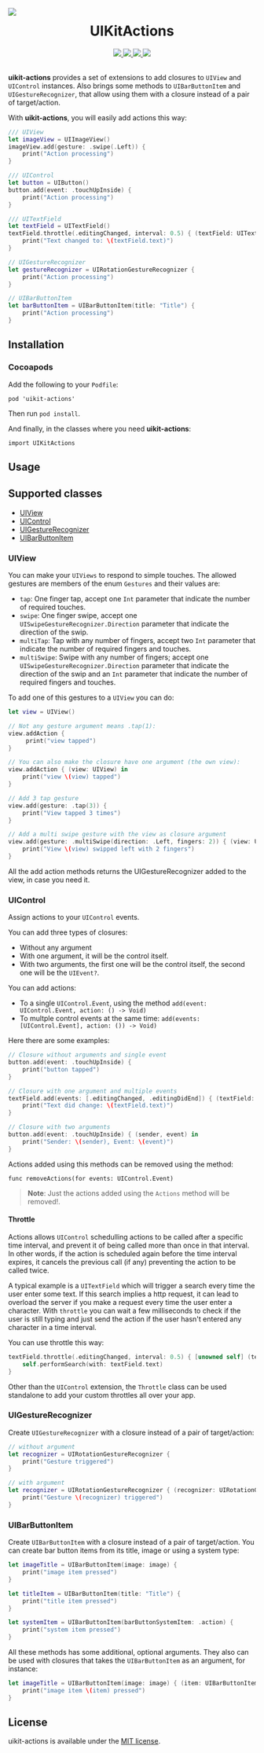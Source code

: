 ![](uikit-actions.png)

<h1 align="center" style="margin-top: 0px;">UIKitActions</h1>

<div align = "center">
  <a href="https://cocoapods.org/pods/uikit-actions">
    <img src="https://img.shields.io/cocoapods/v/uikit-actions.svg?style=flat" />
  </a>
  <a href="https://github.com/incetro/uikit-actions#installation">
    <img src="https://img.shields.io/badge/compatible-swift%205.0-orange.svg" />
  </a>
  <a href="https://cocoapods.org/pods/uikit-actions" target="blank">
    <img src="https://img.shields.io/cocoapods/p/uikit-actions.svg?style=flat" />
  </a>
  <a href="https://cocoapods.org/pods/uikit-actions" target="blank">
    <img src="https://img.shields.io/cocoapods/l/uikit-actions.svg?style=flat" />
  </a>
  <br>
  <br>
</div>

**uikit-actions** provides a set of extensions to add closures to `UIView` and `UIControl` instances. Also brings some methods to `UIBarButtonItem` and `UIGestureRecognizer`, that allow using them with a closure instead of a pair of target/action.

With **uikit-actions**, you will easily add actions this way:

````swift
/// UIView
let imageView = UIImageView()
imageView.add(gesture: .swipe(.Left)) {
    print("Action processing")
}

/// UIControl
let button = UIButton()
button.add(event: .touchUpInside) {
    print("Action processing")
}

/// UITextField
let textField = UITextField()
textField.throttle(.editingChanged, interval: 0.5) { (textField: UITextField) in
    print("Text changed to: \(textField.text)")
}

// UIGestureRecognizer
let gestureRecognizer = UIRotationGestureRecognizer {
    print("Action processing")
}

// UIBarButtonItem
let barButtonItem = UIBarButtonItem(title: "Title") {
    print("Action processing")
}
````

## Installation

### Cocoapods
Add the following to your `Podfile`:

````
pod 'uikit-actions'
````

Then run `pod install`.

And finally, in the classes where you need **uikit-actions**: 

````
import UIKitActions
````

## Usage

## Supported classes
- [UIView](#UIView)
- [UIControl](#UIControl)
- [UIGestureRecognizer](#UIGestureRecognizer)
- [UIBarButtonItem](#UIBarButtonItem)

<a name="UIView"></a>

### UIView

You can make your `UIViews` to respond to simple touches. The allowed gestures are members of the enum `Gestures` and their values are: 

- `tap`: One finger tap, accept one `Int` parameter that indicate the number of required touches. 
- `swipe`: One finger swipe, accept one `UISwipeGestureRecognizer.Direction` parameter that indicate the direction of the swip. 
- `multiTap`: Tap with any number of fingers, accept two `Int` parameter that indicate the number of required fingers and touches. 
- `multiSwipe`: Swipe with any number of fingers; accept one `UISwipeGestureRecognizer.Direction` parameter that indicate the direction of the swip and an `Int` parameter that indicate the number of required fingers and touches.

To add one of this gestures to a `UIView` you can do: 

````swift
let view = UIView()

// Not any gesture argument means .tap(1):
view.addAction {
     print("view tapped")
}

// You can also make the closure have one argument (the own view):
view.addAction { (view: UIView) in
    print("view \(view) tapped")
}

// Add 3 tap gesture
view.add(gesture: .tap(3)) {
    print("View tapped 3 times")
}

// Add a multi swipe gesture with the view as closure argument
view.add(gesture: .multiSwipe(direction: .Left, fingers: 2)) { (view: UIView) in
    print("View \(view) swipped left with 2 fingers")
}
```` 

All the add action methods returns the UIGestureRecognizer added to the view, in case you need it. 

### UIControl

Assign actions to your `UIControl` events. 

You can add three types of closures:

- Without any argument
- With one argument, it will be the control itself.
- With two arguments, the first one will be the control itself, the second one will be the `UIEvent?`.

You can add actions:

- To a single `UIControl.Event`, using the method `add(event: UIControl.Event, action: () -> Void)`
- To multple control events at the same time: `add(events: [UIControl.Event], action: ()) -> Void)`

Here there are some examples:

````swift
// Closure without arguments and single event
button.add(event: .touchUpInside) {
    print("button tapped")
}

// Closure with one argument and multiple events
textField.add(events: [.editingChanged, .editingDidEnd]) { (textField: UITextField) in
    print("Text did change: \(textField.text)")
}

// Closure with two arguments
button.add(event: .touchUpInside) { (sender, event) in
    print("Sender: \(sender), Event: \(event)")
}
````

Actions added using this methods can be removed using the method:

`func removeActions(for events: UIControl.Event)`

> **Note**: Just the actions added using the `Actions` method will be removed!.


#### Throttle
Actions allows `UIControl` schedulling actions to be called after a specific time interval, and prevent it of being called more than once in that interval. In other words, if the action is scheduled again before the time interval expires, it cancels the previous call (if any) preventing the action to be called twice.

A typical example is a `UITextField` which will trigger a search every time the user enter some text. If this search implies a http request, it can lead to overload the server if you make a request every time the user enter a character. With `throttle` you can wait a few milliseconds to check if the user is still typing and just send the action if the user hasn't entered any character in a time interval. 

You can use throttle this way: 

````swift
textField.throttle(.editingChanged, interval: 0.5) { [unowned self] (textField: UITextField) in
    self.performSearch(with: textField.text)
}
````

Other than the `UIControl` extension, the `Throttle` class can be used standalone to add your custom throttles all over your app. 

<a name="UIGestureRecognizer"></a>

### UIGestureRecognizer

Create `UIGestureRecognizer` with a closure instead of a pair of target/action:

````swift
// without argument
let recognizer = UIRotationGestureRecognizer {
    print("Gesture triggered")
}

// with argument
let recognizer = UIRotationGestureRecognizer { (recognizer: UIRotationGestureRecognizer) in
    print("Gesture \(recognizer) triggered")
}
````

<a name="UIBarButtonItem"></a>

### UIBarButtonItem

Create `UIBarButtonItem` with a closure instead of a pair of target/action. You can create bar button items from its title, image or using a system type:

````swift
let imageTitle = UIBarButtonItem(image: image) {
    print("image item pressed")
}

let titleItem = UIBarButtonItem(title: "Title") {
    print("title item pressed")
}

let systemItem = UIBarButtonItem(barButtonSystemItem: .action) {
    print("system item pressed")
}
````

All these methods has some additional, optional arguments. They also can be used with closures that takes the `UIBarButtonItem` as an argument, for instance: 

````swift
let imageTitle = UIBarButtonItem(image: image) { (item: UIBarButtonItem) in
    print("image item \(item) pressed")
}
````

## License

uikit-actions is available under the [MIT license](LICENSE.md).
